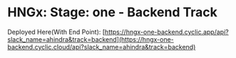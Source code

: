 # HNGx: Stage: one - Backend Track
Deployed Here(With End Point): [https://hngx-one-backend.cyclic.app/api?slack_name=ahindra&track=backend](https://hngx-one-backend.cyclic.cloud/api?slack_name=ahindra&track=backend)
